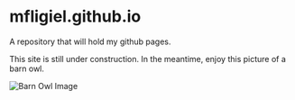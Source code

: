 # mfligiel.github.io
A repository that will hold my github pages.

This site is still under construction.
In the meantime, enjoy this picture of a barn owl.

![Barn Owl Image](https://www.allaboutbirds.org/guide/assets/photo/63737991-720px.jpg)


